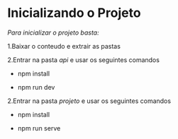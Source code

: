 # Inicializando o Projeto

*Para inicializar o projeto basta:*

1.Baixar o conteudo e extrair as pastas

2.Entrar na pasta *api* e usar os seguintes comandos

* npm install

* npm run dev

2.Entrar na pasta *projeto* e usar os seguintes comandos

* npm install

* npm run serve 